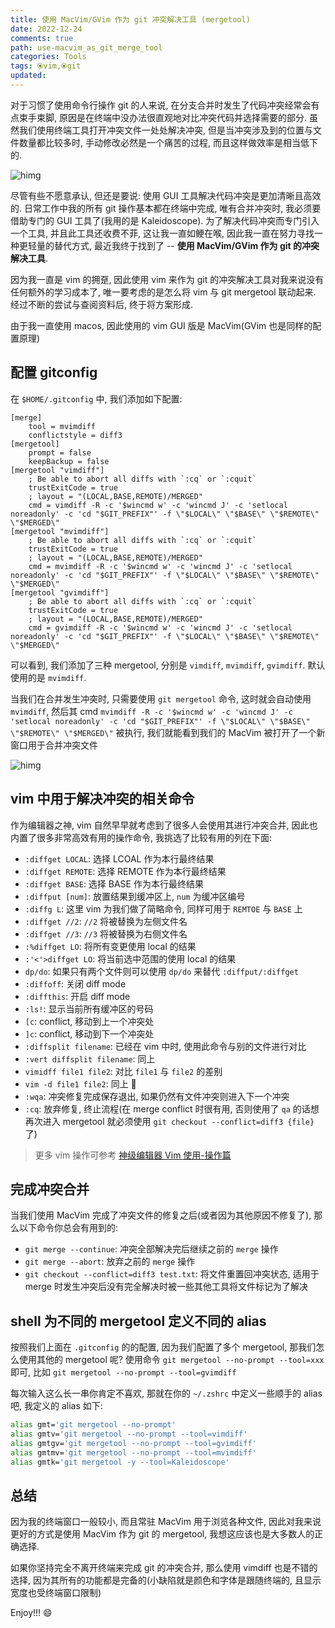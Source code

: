 ```yaml
---
title: 使用 MacVim/GVim 作为 git 冲突解决工具 (mergetool)
date: 2022-12-24
comments: true
path: use-macvim_as_git_merge_tool
categories: Tools
tags: ⦿vim,⦿git
updated:
---
```


对于习惯了使用命令行操作 git 的人来说, 在分支合并时发生了代码冲突经常会有点束手束脚, 原因是在终端中没办法很直观地对比冲突代码并选择需要的部分. 虽然我们使用终端工具打开冲突文件一处处解决冲突, 但是当冲突涉及到的位置与文件数量都比较多时, 手动修改必然是一个痛苦的过程, 而且这样做效率是相当低下的.

![himg](https://a.hanleylee.com/HKMS/2022-12-24175719.jpg?x-oss-process=style/WaMa)

<!-- more -->

尽管有些不愿意承认, 但还是要说: 使用 GUI 工具解决代码冲突是更加清晰且高效的. 日常工作中我的所有 git 操作基本都在终端中完成, 唯有合并冲突时, 我必须要借助专门的 GUI 工具了(我用的是 Kaleidoscope). 为了解决代码冲突而专门引入一个工具, 并且此工具还收费不菲, 这让我一直如鲠在喉, 因此我一直在努力寻找一种更轻量的替代方式, 最近我终于找到了 -- **使用 MacVim/GVim 作为 git 的冲突解决工具**.

因为我一直是 vim 的拥趸, 因此使用 vim 来作为 git 的冲突解决工具对我来说没有任何额外的学习成本了, 唯一要考虑的是怎么将 vim 与 git mergetool 联动起来. 经过不断的尝试与查阅资料后, 终于将方案形成.

由于我一直使用 macos, 因此使用的 vim GUI 版是 MacVim(GVim 也是同样的配置原理)

## 配置 gitconfig

在 `$HOME/.gitconfig` 中, 我们添加如下配置:

```gitconfig
[merge]
    tool = mvimdiff
    conflictstyle = diff3
[mergetool]
    prompt = false
    keepBackup = false
[mergetool "vimdiff"]
    ; Be able to abort all diffs with `:cq` or `:cquit`
    trustExitCode = true
    ; layout = "(LOCAL,BASE,REMOTE)/MERGED"
    cmd = vimdiff -R -c '$wincmd w' -c 'wincmd J' -c 'setlocal noreadonly' -c 'cd "$GIT_PREFIX"' -f \"$LOCAL\" \"$BASE\" \"$REMOTE\" \"$MERGED\"
[mergetool "mvimdiff"]
    ; Be able to abort all diffs with `:cq` or `:cquit`
    trustExitCode = true
    ; layout = "(LOCAL,BASE,REMOTE)/MERGED"
    cmd = mvimdiff -R -c '$wincmd w' -c 'wincmd J' -c 'setlocal noreadonly' -c 'cd "$GIT_PREFIX"' -f \"$LOCAL\" \"$BASE\" \"$REMOTE\" \"$MERGED\"
[mergetool "gvimdiff"]
    ; Be able to abort all diffs with `:cq` or `:cquit`
    trustExitCode = true
    ; layout = "(LOCAL,BASE,REMOTE)/MERGED"
    cmd = gvimdiff -R -c '$wincmd w' -c 'wincmd J' -c 'setlocal noreadonly' -c 'cd "$GIT_PREFIX"' -f \"$LOCAL\" \"$BASE\" \"$REMOTE\" \"$MERGED\"
```

可以看到, 我们添加了三种 mergetool, 分别是 `vimdiff`, `mvimdiff`, `gvimdiff`. 默认使用的是 `mvimdiff`.

当我们在合并发生冲突时, 只需要使用 `git mergetool` 命令, 这时就会自动使用 `mvimdiff`, 然后其 cmd `mvimdiff -R -c '$wincmd w' -c 'wincmd J' -c 'setlocal noreadonly' -c 'cd "$GIT_PREFIX"' -f \"$LOCAL\" \"$BASE\" \"$REMOTE\" \"$MERGED\"` 被执行, 我们就能看到我们的 MacVim 被打开了一个新窗口用于合并冲突文件

![himg](https://a.hanleylee.com/HKMS/2022-12-24185752.png?x-oss-process=style/WaMa)

## vim 中用于解决冲突的相关命令

作为编辑器之神, vim 自然早早就考虑到了很多人会使用其进行冲突合并, 因此也内置了很多非常高效有用的操作命令, 我挑选了比较有用的列在下面:

- `:diffget LOCAL`: 选择 LCOAL 作为本行最终结果
- `:diffget REMOTE`: 选择 REMOTE 作为本行最终结果
- `:diffget BASE`: 选择 BASE 作为本行最终结果
- `:diffput [num]`: 放置结果到缓冲区上, `num` 为缓冲区编号
- `:diffg L`: 这里 vim 为我们做了简略命令, 同样可用于 `REMTOE` 与 `BASE` 上
- `:diffget //2`: `//2` 将被替换为左侧文件名
- `:diffget //3`: `//3` 将被替换为右侧文件名
- `:%diffget LO`: 将所有变更使用 local 的结果
- `:'<'>diffget LO`: 将当前选中范围的使用 local 的结果
- `dp/do`: 如果只有两个文件则可以使用 `dp/do` 来替代 `:diffput/:diffget`
- `:diffoff`: 关闭 diff mode
- `:diffthis`: 开启 diff mode
- `:ls!`: 显示当前所有缓冲区的号码
- `[c`: conflict, 移动到上一个冲突处
- `]c`: conflict, 移动到下一个冲突处
- `:diffsplit filename`: 已经在 vim 中时, 使用此命令与别的文件进行对比
- `:vert diffsplit filename`: 同上
- `vimidff file1 file2`: 对比 `file1` 与 `file2` 的差别
- `vim -d file1 file2`: 同上 🐷
- `:wqa`: 冲突修复完成保存退出, 如果仍然有文件冲突则进入下一个冲突
- `:cq`: 放弃修复, 终止流程(在 merge conflict 时很有用, 否则使用了 `qa` 的话想再次进入 mergetool 就必须使用 `git checkout --conflict=diff3 {file}` 了)

> 更多 vim 操作可参考 [神级编辑器 Vim 使用-操作篇](https://www.hanleylee.com/usage-of-vim-editor.html) <!-- ./blog_usage_of_vim_operation.md -->

## 完成冲突合并

当我们使用 MacVim 完成了冲突文件的修复之后(或者因为其他原因不修复了), 那么以下命令你总会有用到的:

- `git merge --continue`: 冲突全部解决完后继续之前的 `merge` 操作
- `git merge --abort`: 放弃之前的 `merge` 操作
- `git checkout --conflict=diff3 test.txt`: 将文件重置回冲突状态, 适用于 merge 时发生冲突后没有完全解决时被一些其他工具将文件标记为了解决

## shell 为不同的 mergetool 定义不同的 alias

按照我们上面在 `.gitconfig` 的的配置, 因为我们配置了多个 mergetool, 那我们怎么使用其他的 mergetool 呢? 使用命令 `git mergetool --no-prompt --tool=xxx` 即可, 比如 `git mergetool --no-prompt --tool=gvimdiff`

每次输入这么长一串你肯定不喜欢, 那就在你的 `~/.zshrc` 中定义一些顺手的 alias 吧, 我定义的 alias 如下:

```zsh
alias gmt='git mergetool --no-prompt'
alias gmtv='git mergetool --no-prompt --tool=vimdiff'
alias gmtgv='git mergetool --no-prompt --tool=gvimdiff'
alias gmtmv='git mergetool --no-prompt --tool=mvimdiff'
alias gmtk='git mergetool -y --tool=Kaleidoscope'
```

## 总结

因为我的终端窗口一般较小, 而且常驻 MacVim 用于浏览各种文件, 因此对我来说更好的方式是使用 MacVim 作为 git 的 mergetool, 我想这应该也是大多数人的正确选择.

如果你坚持完全不离开终端来完成 git 的冲突合并, 那么使用 vimdiff 也是不错的选择, 因为其所有的功能都是完备的(小缺陷就是颜色和字体是跟随终端的, 且显示宽度也受终端窗口限制)

Enjoy!!! 😄
